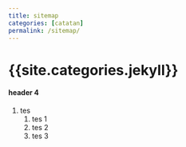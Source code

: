 ```yaml
---
title: sitemap
categories: [catatan]
permalink: /sitemap/
---
```


# {{site.categories.jekyll}}
#### header 4
1. tes
    1. tes 1
    1. tes 2
    1. tes 3